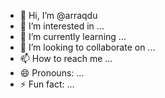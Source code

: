 - 👋 Hi, I’m @arraqdu
- 👀 I’m interested in ...
- 🌱 I’m currently learning ...
- 💞️ I’m looking to collaborate on ...
- 📫 How to reach me ...
- 😄 Pronouns: ...
- ⚡ Fun fact: ...

<!---
arraqdu/arraqdu is a ✨ special ✨ repository because its `README.md` (this file) appears on your GitHub profile.
You can click the Preview link to take a look at your changes.
--->
